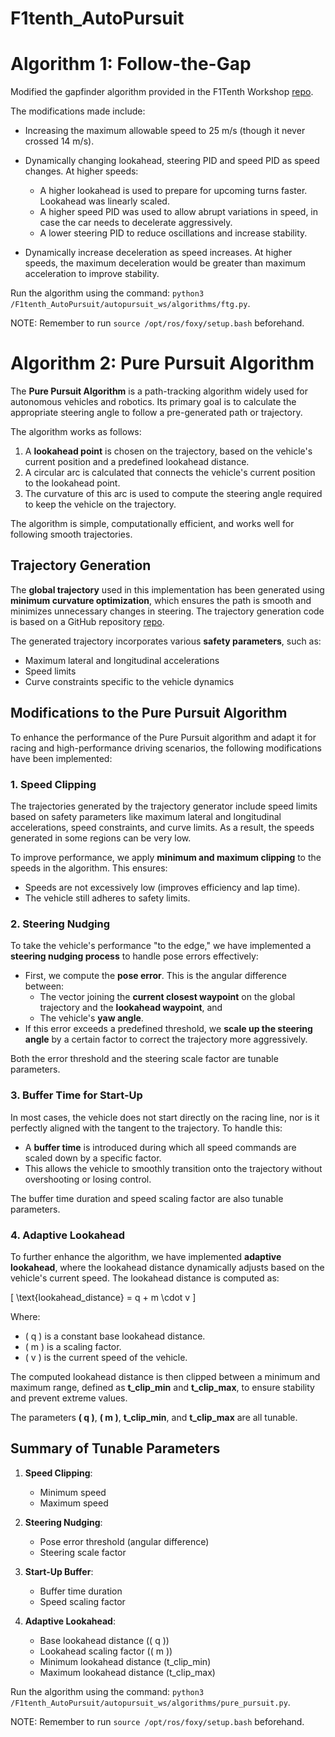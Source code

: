 # F1tenth_AutoPursuit

# Algorithm 1: Follow-the-Gap
Modified the gapfinder algorithm provided in the F1Tenth Workshop [repo](https://github.com/NTU-Autonomous-Racing-Team/F1Tenth_Workshop/blob/main/f1tenth_simulator/gap_finder_base.py).

The modifications made include:

- Increasing the maximum allowable speed to 25 m/s (though it never crossed 14 m/s).
- Dynamically changing lookahead, steering PID and speed PID as speed changes. At higher speeds:

    - A higher lookahead is used to prepare for upcoming turns faster. Lookahead was linearly scaled.
    - A higher speed PID was used to allow abrupt variations in speed, in case the car needs to decelerate aggressively.
    - A lower steering PID to reduce oscillations and increase stability.

- Dynamically increase deceleration as speed increases. At higher speeds, the maximum deceleration would be greater than maximum acceleration to improve stability.

Run the algorithm using the command:
`python3 /F1tenth_AutoPursuit/autopursuit_ws/algorithms/ftg.py`.

NOTE: Remember to run `source /opt/ros/foxy/setup.bash` beforehand.

# Algorithm 2: Pure Pursuit Algorithm

The **Pure Pursuit Algorithm** is a path-tracking algorithm widely used for autonomous vehicles and robotics. Its primary goal is to calculate the appropriate steering angle to follow a pre-generated path or trajectory.

The algorithm works as follows:
1. A **lookahead point** is chosen on the trajectory, based on the vehicle's current position and a predefined lookahead distance.
2. A circular arc is calculated that connects the vehicle's current position to the lookahead point.
3. The curvature of this arc is used to compute the steering angle required to keep the vehicle on the trajectory.

The algorithm is simple, computationally efficient, and works well for following smooth trajectories.

## Trajectory Generation
The **global trajectory** used in this implementation has been generated using **minimum curvature optimization**, which ensures the path is smooth and minimizes unnecessary changes in steering. The trajectory generation code is based on a GitHub repository [repo](https://github.com/TUMFTM/global_racetrajectory_optimization.git).

The generated trajectory incorporates various **safety parameters**, such as:
- Maximum lateral and longitudinal accelerations
- Speed limits
- Curve constraints specific to the vehicle dynamics

## Modifications to the Pure Pursuit Algorithm
To enhance the performance of the Pure Pursuit algorithm and adapt it for racing and high-performance driving scenarios, the following modifications have been implemented:

### 1. Speed Clipping
The trajectories generated by the trajectory generator include speed limits based on safety parameters like maximum lateral and longitudinal accelerations, speed constraints, and curve limits. As a result, the speeds generated in some regions can be very low.

To improve performance, we apply **minimum and maximum clipping** to the speeds in the algorithm. This ensures:
- Speeds are not excessively low (improves efficiency and lap time).
- The vehicle still adheres to safety limits.

### 2. Steering Nudging
To take the vehicle's performance "to the edge," we have implemented a **steering nudging process** to handle pose errors effectively:
- First, we compute the **pose error**. This is the angular difference between:
  - The vector joining the **current closest waypoint** on the global trajectory and the **lookahead waypoint**, and
  - The vehicle's **yaw angle**.
- If this error exceeds a predefined threshold, we **scale up the steering angle** by a certain factor to correct the trajectory more aggressively.

Both the error threshold and the steering scale factor are tunable parameters.

### 3. Buffer Time for Start-Up
In most cases, the vehicle does not start directly on the racing line, nor is it perfectly aligned with the tangent to the trajectory. To handle this:
- A **buffer time** is introduced during which all speed commands are scaled down by a specific factor.
- This allows the vehicle to smoothly transition onto the trajectory without overshooting or losing control.

The buffer time duration and speed scaling factor are also tunable parameters.

### 4. Adaptive Lookahead
To further enhance the algorithm, we have implemented **adaptive lookahead**, where the lookahead distance dynamically adjusts based on the vehicle's current speed. The lookahead distance is computed as:

\[
\text{lookahead\_distance} = q + m \cdot v
\]

Where:
- \( q \) is a constant base lookahead distance.
- \( m \) is a scaling factor.
- \( v \) is the current speed of the vehicle.

The computed lookahead distance is then clipped between a minimum and maximum range, defined as **t\_clip\_min** and **t\_clip\_max**, to ensure stability and prevent extreme values.

The parameters **\( q \)**, **\( m \)**, **t\_clip\_min**, and **t\_clip\_max** are all tunable.

## Summary of Tunable Parameters
1. **Speed Clipping**:
   - Minimum speed
   - Maximum speed

2. **Steering Nudging**:
   - Pose error threshold (angular difference)
   - Steering scale factor

3. **Start-Up Buffer**:
   - Buffer time duration
   - Speed scaling factor

4. **Adaptive Lookahead**:
   - Base lookahead distance (\( q \))
   - Lookahead scaling factor (\( m \))
   - Minimum lookahead distance (t\_clip\_min)
   - Maximum lookahead distance (t\_clip\_max)

Run the algorithm using the command:
`python3 /F1tenth_AutoPursuit/autopursuit_ws/algorithms/pure_pursuit.py`.

NOTE: Remember to run `source /opt/ros/foxy/setup.bash` beforehand.